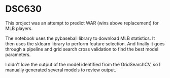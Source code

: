# DSC630
This project was an attempt to predict WAR (wins above replacement) for MLB players.

The notebook uses the pybaseball library to download MLB statistics. It then uses the sklearn library to perform feature selection. And finally it goes through a pipeline and 
grid search cross validation to find the best model parameters.

I didn't love the output of the model identified from the GridSearchCV, so I manually generated several models to review output. 
